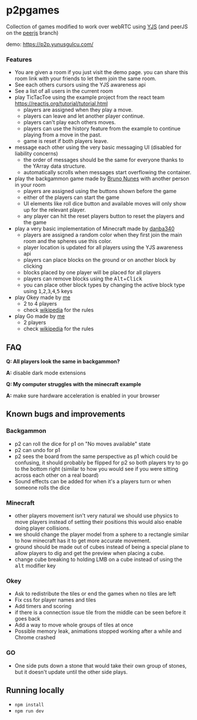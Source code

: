 # p2pgames

Collection of games modified to work over webRTC using [YJS](https://github.com/yjs/yjs) (and peerJS on the [peerjs](https://github.com/Manivela/p2pgames/tree/peerjs) branch)

demo: <https://p2p.yunusgulcu.com/>

### Features

- You are given a room if you just visit the demo page. you can share this room link with your friends to let them join the same room.
- See each others cursors using the YJS awareness api
- See a list of all users in the current room
- play TicTacToe using the example project from the react team <https://reactjs.org/tutorial/tutorial.html>
  - players are assigned when they play a move.
  - players can leave and let another player continue.
  - players can't play each others moves.
  - players can use the history feature from the example to continue playing from a move in the past.
  - game is reset if both players leave.
- message each other using the very basic messaging UI (disabled for liability concerns)
  - the order of messages should be the same for everyone thanks to the YArray data structure.
  - automatically scrolls when messages start overflowing the container.
- play the backgammon game made by [Bruno Nunes](https://github.com/bnunesc/react-backgammon) with another person in your room
  - players are assigned using the buttons shown before the game
  - either of the players can start the game
  - UI elements like roll dice button and available moves will only show up for the relevant player.
  - any player can hit the reset players button to reset the players and the game
- play a very basic implementation of Minecraft made by [danba340](https://github.com/danba340/minecraft-react)
  - players are assigned a random color when they first join the main room and the spheres use this color.
  - player location is updated for all players using the YJS awareness api
  - players can place blocks on the ground or on another block by clicking
  - blocks placed by one player will be placed for all players
  - players can remove blocks using the <kbd>Alt</kbd>+<kbd>Click</kbd>
  - you can place other block types by changing the active block type using <kbd>1</kbd>,<kbd>2</kbd>,<kbd>3</kbd>,<kbd>4</kbd>,<kbd>5</kbd> keys
- play Okey made by [me](https://github.com/Manivela)
  - 2 to 4 players
  - check [wikipedia](https://en.wikipedia.org/wiki/Okey) for the rules
- play Go made by [me](https://github.com/Manivela)
  - 2 players
  - check [wikipedia](https://en.wikipedia.org/wiki/Rules_of_Go) for the rules

## FAQ

**Q: All players look the same in backgammon?**

**A:** disable dark mode extensions

**Q: My computer struggles with the minecraft example**

**A:** make sure hardware acceleration is enabled in your browser

## Known bugs and improvements

### Backgammon

- p2 can roll the dice for p1 on "No moves available" state
- p2 can undo for p1
- p2 sees the board from the same perspective as p1 which could be confusing, it should probably be flipped for p2 so both players try to go to the bottom right (similar to how you would see if you were sitting across each other on a real board)
- Sound effects can be added for when it's a players turn or when someone rolls the dice

### Minecraft

- other players movement isn't very natural we should use physics to move players instead of setting their positions this would also enable doing player collisions.
- we should change the player model from a sphere to a rectangle similar to how minecraft has it to get more accurate movement.
- ground should be made out of cubes instead of being a special plane to allow players to dig and get the preview when placing a cube.
- change cube breaking to holding LMB on a cube instead of using the <kbd>alt</kbd> modifier key

### Okey

- Ask to redistribute the tiles or end the games when no tiles are left
- Fix css for player names and tiles
- Add timers and scoring
- if there is a connection issue tile from the middle can be seen before it goes back
- Add a way to move whole groups of tiles at once
- Possible memory leak, animations stopped working after a while and Chrome crashed

### GO

- One side puts down a stone that would take their own group of stones, but it doesn't update until the other side plays.

## Running locally

- `npm install`
- `npm run dev`
